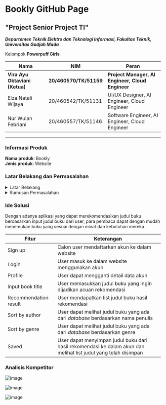 # Bookly GitHub Page
## "Project Senior Project TI"
***Departemen Teknik Elektro dan Teknologi Informasi, Fakultas Teknik, Universitas Gadjah Mada***

Kelompok **Powerpuff Girls**

|Nama|NIM|Peran|
|---|---|---|
|**Vira Ayu Oktaviani (Ketua)**|**20/460570/TK/51159**|**Project Manager, AI Engineer, Cloud Engineer**|
|Elza Natali Wijaya|20/460542/TK/51131|UI/UX Designer, AI Engineer, Cloud Engineer|
|Nur Wulan Febriani|20/460557/TK/51146|Software Engineer, AI Engineer, Cloud Engineer|

___

### Informasi Produk
**Nama produk**: Bookly<br>
**Jenis produk**: Website<br>

### Latar Belakang dan Permasalahan
<details>
  <summary>Latar Belakang</summary>
  <p>
    Semakin banyaknya jumlah buku yang tersedia di pasaran membuat banyak orang kesulitan dalam memilih buku yang sesuai dengan minat dan kebutuhan mereka. Banyak orang yang menghabiskan waktu berjam-jam untuk mencari buku yang sesuai dengan preferensi mereka, dan seringkali mereka masih kesulitan menemukan buku yang tepat.
  </p>
</details>
<details>
  <summary>Rumusan Permasalahan</summary>
  <p> 
    - Buku apa yang dapat dibaca selanjutnya tetapi sesuai dengan preferensi?
  </p>
</details>

### Ide Solusi
Dengan adanya aplikasi yang dapat merekomendasikan judul buku berdasarkan input judul buku dari user, para pembaca dapat dengan mudah menemukan buku yang sesuai dengan minat dan kebutuhan mereka.

|Fitur|Keterangan|
|---|---|
|Sign up|Calon user mendaftarkan akun ke dalam website|
|Login|User masuk ke dalam website menggunakan akun|
|Profile|User dapat mengganti detail data akun|
|Input book title|User memasukkan judul buku yang ingin dijadikan acuan rekomendasi|
|Recommendation result|User mendapatkan list judul buku hasil rekomendasi|
|Sort by author|User dapat melihat judul buku yang ada dari _database_ berdasarkan nama penulis|
|Sort by genre|User dapat melihat judul buku yang ada dari _database_ berdasarkan genre|
|Saved|User dapat menyimpan judul buku dari hasil rekomendasi ke dalam akun dan melihat list judul yang telah disimpan|

### Analisis Kompetitor
![image](https://user-images.githubusercontent.com/72687883/222958546-1e82d097-0e30-45a8-88aa-637abbca6bf2.png)

![image](https://user-images.githubusercontent.com/72687883/222958616-3726b91b-46e3-4f18-9690-eaa4f8350f1b.png)

![image](https://user-images.githubusercontent.com/72687883/222958668-2e20eff8-dfbe-4650-ab77-73a013387b49.png)
